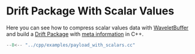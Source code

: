 # Drift Package With Scalar Values

Here you can see how to compress scalar values data with [WaveletBuffer](https://github.com/panda-official/WaveletBuffer)
and build a [Drift Package](/docs/api/common) with [meta information](/docs/api/meta) in C++.

```cpp title="cpp/examples/payload_with_scalars.cc"
--8<-- "../cpp/examples/payload_with_scalars.cc"
```

